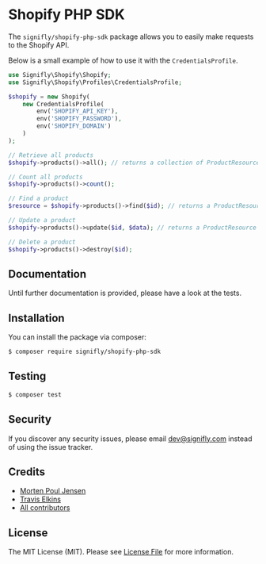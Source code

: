 # Shopify PHP SDK

The `signifly/shopify-php-sdk` package allows you to easily make requests to the Shopify API.

Below is a small example of how to use it with the `CredentialsProfile`.

```php
use Signifly\Shopify\Shopify;
use Signifly\Shopify\Profiles\CredentialsProfile;

$shopify = new Shopify(
    new CredentialsProfile(
        env('SHOPIFY_API_KEY'),
        env('SHOPIFY_PASSWORD'),
        env('SHOPIFY_DOMAIN')
    )
);

// Retrieve all products
$shopify->products()->all(); // returns a collection of ProductResource

// Count all products
$shopify->products()->count();

// Find a product
$resource = $shopify->products()->find($id); // returns a ProductResource

// Update a product
$shopify->products()->update($id, $data); // returns a ProductResource

// Delete a product
$shopify->products()->destroy($id);
```

## Documentation
Until further documentation is provided, please have a look at the tests.

## Installation

You can install the package via composer:

```bash
$ composer require signifly/shopify-php-sdk
```

## Testing
```bash
$ composer test
```

## Security

If you discover any security issues, please email dev@signifly.com instead of using the issue tracker.

## Credits

- [Morten Poul Jensen](https://github.com/pactode)
- [Travis Elkins](https://github.com/telkins)
- [All contributors](../../contributors)

## License

The MIT License (MIT). Please see [License File](LICENSE.md) for more information.
